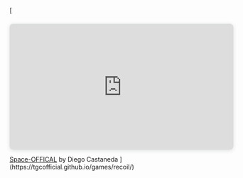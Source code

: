 [<div style="position: relative; width: 100%; height: 0; padding-top: 56.2225%;
 padding-bottom: 0; box-shadow: 0 2px 8px 0 rgba(63,69,81,0.16); margin-top: 1.6em; margin-bottom: 0.9em; overflow: hidden;
 border-radius: 8px; will-change: transform;">
  <iframe loading="lazy" style="position: absolute; width: 100%; height: 100%; top: 0; left: 0; border: none; padding: 0;margin: 0;"
    src="https://www.canva.com/design/DAGVdp8CbHc/PE16L_IN11H2mFxbcKYUqg/view?embed" allowfullscreen="allowfullscreen" allow="fullscreen">
  </iframe>
</div>
<a href="https:&#x2F;&#x2F;www.canva.com&#x2F;design&#x2F;DAGVdp8CbHc&#x2F;PE16L_IN11H2mFxbcKYUqg&#x2F;view?utm_content=DAGVdp8CbHc&amp;utm_campaign=designshare&amp;utm_medium=embeds&amp;utm_source=link" target="_blank" rel="noopener">Space-OFFICAL</a> by Diego Castaneda
](https://tgcofficial.github.io/games/recoil/)
